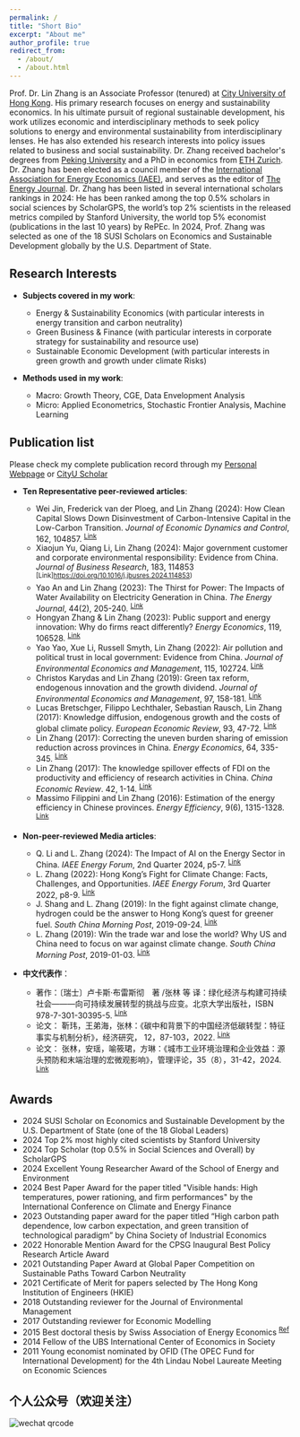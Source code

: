 ```yaml
---
permalink: /
title: "Short Bio"
excerpt: "About me"
author_profile: true
redirect_from: 
  - /about/
  - /about.html
---
```


Prof. Dr. Lin Zhang is an Associate Professor (tenured) at [City University of Hong Kong](https://scholars.cityu.edu.hk/en/persons/lin-zhang(82d36211-2260-4aa7-9419-aa6e663fdaf6).html). His primary research focuses on energy and sustainability economics. In his ultimate pursuit of regional sustainable development, his work utilizes economic and interdisciplinary methods to seek policy solutions to energy and environmental sustainability from interdisciplinary lenses. He has also extended his research interests into policy issues related to business and social sustainability. Dr. Zhang received bachelor's degrees from [Peking University](https://english.pku.edu.cn/) and a PhD in economics from [ETH Zurich](https://ethz.ch/en.html). Dr. Zhang has been elected as a council member of the [International Association for Energy Economics (IAEE)](https://www.iaee.org/index.aspx), and serves as the editor of [The Energy Journal](https://journals.sagepub.com/home/enj). Dr. Zhang has been listed in several international scholars rankings in 2024: He has been ranked among the top 0.5% scholars in social sciences by ScholarGPS, the world’s top 2% scientists in the released metrics compiled by Stanford University, the world top 5% economist (publications in the last 10 years) by RePEc. In 2024, Prof. Zhang was selected as one of the 18 SUSI Scholars on Economics and Sustainable Development globally by the U.S. Department of State. 

Research Interests
------
* **Subjects covered in my work**:
  * Energy & Sustainability Economics (with particular interests in energy transition and carbon neutrality)
  * Green Business & Finance (with particular interests in corporate strategy for sustainability and resource use)
  * Sustainable Economic Development (with particular interests in green growth and growth under climate Risks)

* **Methods used in my work**:
  * Macro: Growth Theory, CGE, Data Envelopment Analysis
  * Micro: Applied Econometrics, Stochastic Frontier Analysis, Machine Learning

Publication list
------
Please check my complete publication record through my [Personal Webpage](https://lzhanghk.wixsite.com/econ/myresearch) or [CityU Scholar](https://scholars.cityu.edu.hk/en/persons/lin-zhang(82d36211-2260-4aa7-9419-aa6e663fdaf6)/publications.html)

* **Ten Representative peer-reviewed articles**:
  * Wei Jin, Frederick van der Ploeg, and Lin Zhang (2024): How Clean Capital Slows Down Disinvestment of Carbon-Intensive Capital in the Low-Carbon Transition. *Journal of Economic Dynamics and Control*, 162, 104857. <sup>[Link](https://doi.org/10.1016/j.jedc.2024.104857)</sup>
  * Xiaojun Yu, Qiang Li, Lin Zhang (2024): Major government customer and corporate environmental responsibility: Evidence from China. *Journal of Business Research*, 183, 114853 <sup>[Link]https://doi.org/10.1016/j.jbusres.2024.114853)</sup>
  * Yao An and Lin Zhang (2023): The Thirst for Power: The Impacts of Water Availability on Electricity Generation in China. *The Energy Journal*, 44(2), 205-240. <sup>[Link](https://doi.org/10.5547/01956574.44.2.yaan)</sup>
  * Hongyan Zhang & Lin Zhang (2023): Public support and energy innovation: Why do firms react differently? *Energy Economics*, 119, 106528. <sup>[Link](https://doi.org/10.1016/j.eneco.2023.106528)</sup>
  * Yao Yao, Xue Li, Russell Smyth, Lin Zhang (2022): Air pollution and political trust in local government: Evidence from China. *Journal of Environmental Economics and Management*, 115, 102724. <sup>[Link](https://doi.org/10.1016/j.jeem.2022.102724)</sup>
  * Christos Karydas and Lin Zhang (2019): Green tax reform, endogenous innovation and the growth dividend. *Journal of Environmental Economics and Management*, 97, 158-181.  <sup>[Link](https://doi.org/10.1016/j.jeem.2017.09.005)</sup>
  * Lucas Bretschger, Filippo Lechthaler, Sebastian Rausch, Lin Zhang (2017): Knowledge diffusion, endogenous growth and the costs of global climate policy. *European Economic Review*, 93, 47-72. <sup>[Link](http://dx.doi.org/10.1016/j.euroecorev.2016.11.012)</sup>
  * Lin Zhang (2017): Correcting the uneven burden sharing of emission reduction across provinces in China. *Energy Economics*, 64, 335-345. <sup>[Link](https://doi.org/10.1016/j.eneco.2017.04.005)</sup>
  * Lin Zhang (2017): The knowledge spillover effects of FDI on the productivity and efficiency of research activities in China. *China Economic Review*. 42, 1-14. <sup>[Link](http://dx.doi.org/10.1016/j.chieco.2016.11.001)</sup>
  * Massimo Filippini and Lin Zhang (2016): Estimation of the energy efficiency in Chinese provinces. *Energy Efficiency*, 9(6), 1315-1328. <sup>[Link](http://link.springer.com/article/10.1007/s12053-016-9425-z)</sup>


* **Non-peer-reviewed Media articles**:
  *  Q. Li and L. Zhang (2024): The Impact of AI on the Energy Sector in China. *IAEE Energy Forum*, 2nd Quarter 2024, p5-7. <sup>[Link](https://www.iaee.org/newsletter/issue/117)</sup>
  *  L. Zhang (2022): Hong Kong’s Fight for Climate Change: Facts, Challenges, and Opportunities. *IAEE Energy Forum*, 3rd Quarter 2022, p8-9. <sup>[Link](https://www.iaee.org/en/publications/newsletterdl.aspx?id=1027)</sup>
  *  J. Shang and L. Zhang (2019): In the fight against climate change, hydrogen could be the answer to Hong Kong’s quest for greener fuel. *South China Morning Post*, 2019-09-24. <sup>[Link](https://www.scmp.com/comment/letters/article/3029939/fight-against-climate-change-hydrogen-could-be-answer-hong-kongs)</sup>
  *  L. Zhang (2019): Win the trade war and lose the world? Why US and China need to focus on war against climate change. *South China Morning Post*, 2019-01-03. <sup>[Link](https://www.scmp.com/comment/letters/article/2180347/win-trade-war-and-lose-world-why-us-and-china-need-focus-war-against)</sup>
 
* **中文代表作**：
  * 著作：〔瑞士〕卢卡斯·布雷斯彻　著 /张林 等 译：绿化经济与构建可持续社会———向可持续发展转型的挑战与应变。北京大学出版社，ISBN 978-7-301-30395-5. <sup>[Link](https://www.pup.cn/bookDetail?name=%25E7%25BB%25BF%25E5%258C%2596%25E7%25BB%258F%25E6%25B5%258E%25E4%25B8%258E%25E6%259E%2584%25E5%25BB%25BA%25E5%258F%25AF%25E6%258C%2581%25E7%25BB%25AD%25E7%25A4%25BE%25E4%25BC%259A%25E2%2580%2594%25E2%2580%2594%25E5%2590%2591%25E5%258F%25AF%25E6%258C%2581%25E7%25BB%25AD%25E5%258F%2591%25E5%25B1%2595%25E8%25BD%25AC%25E5%259E%258B%25E7%259A%2584%25E6%258C%2591%25E6%2588%2598%25E4%25B8%258E%25E5%25BA%2594%25E5%258F%2598%25EF%25BC%2588%25E7%25AC%25AC2%25E7%2589%2588%25EF%25BC%2589&id=86696ce974234ef996fdebf14a15d06a&0.4406912476283802)</sup>
  * 论文： 靳玮，王弟海，张林：《碳中和背景下的中国经济低碳转型：特征事实与机制分析》，经济研究， 12，87-103，2022. <sup>[Link](http://www.erj.cn/cn/mlInfo.aspx?m=20220309094605133049&n=20230222141748827740&tip=1)</sup>
  * 论文： 张林，安瑶，喻筱珺，方琳：《城市工业环境治理和企业效益：源头预防和末端治理的宏微观影响》，管理评论，35（8），31-42，2024. <sup>[Link](http://123.57.61.11/jweb_glpl/CN/Y2023/V35/I8/31)</sup>

Awards
------
* 2024 SUSI Scholar on Economics and Sustainable Development by the U.S. Department of State (one of the 18 Global Leaders)
* 2024 Top 2% most highly cited scientists by Stanford University
* 2024 Top Scholar (top 0.5% in Social Sciences and Overall) by ScholarGPS
* 2024 Excellent Young Researcher Award of the School of Energy and Environment
* 2024 Best Paper Award for the paper titled "Visible hands: High temperatures, power rationing, and firm performances" by the International Conference on Climate and Energy Finance
* 2023 Outstanding paper award for the paper titled “High carbon path dependence, low carbon expectation, and green transition of technological paradigm” by China Society of Industrial Economics
* 2022 Honorable Mention Award for the CPSG Inaugural Best Policy Research Article Award
* 2021 Outstanding Paper Award at Global Paper Competition on Sustainable Paths Toward Carbon Neutrality
* 2021 Certificate of Merit for papers selected by The Hong Kong Institution of Engineers (HKIE)
* 2018 Outstanding reviewer for the Journal of Environmental Management
* 2017 Outstanding reviewer for Economic Modelling
* 2015 Best doctoral thesis by Swiss Association of Energy Economics <sup>[Ref](https://saee.ch/saee-student-awards/)</sup>
* 2014 Fellow of the UBS International Center of Economics in Society 
* 2011 Young economist nominated by OFID (The OPEC Fund for International Development) for the 4th Lindau Nobel Laureate Meeting on Economic Sciences

个人公众号（欢迎关注）
------
<img src="/main/images/qrcode.jpg" alt="wechat qrcode">
